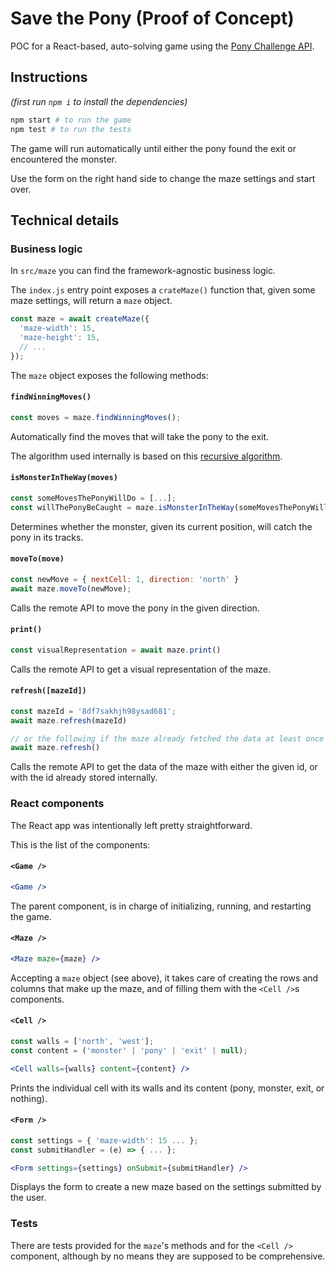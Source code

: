 # Save the Pony (Proof of Concept)

POC for a React-based, auto-solving game using the [Pony Challenge API](https://ponychallenge.trustpilot.com/api-docs/index.html).

## Instructions

_(first run `npm i` to install the dependencies)_

```bash
npm start # to run the game
npm test # to run the tests
```

The game will run automatically until either the pony found the exit or encountered the monster.

Use the form on the right hand side to change the maze settings and start over.

## Technical details

### Business logic

In `src/maze` you can find the framework-agnostic business logic.

The `index.js` entry point exposes a `crateMaze()` function that, given some maze settings, will return a `maze` object.

```js
const maze = await createMaze({
  'maze-width': 15,
  'maze-height': 15,
  // ...
});
```

The `maze` object exposes the following methods:

#### `findWinningMoves()`

```js
const moves = maze.findWinningMoves();
```

Automatically find the moves that will take the pony to the exit.

The algorithm used internally is based on this [recursive algorithm](https://en.wikipedia.org/wiki/Maze_solving_algorithm#Recursive_algorithm).

#### `isMonsterInTheWay(moves)`

```js
const someMovesThePonyWillDo = [...];
const willThePonyBeCaught = maze.isMonsterInTheWay(someMovesThePonyWillDo);
```

Determines whether the monster, given its current position, will catch the pony in its tracks.

#### `moveTo(move)`

```js
const newMove = { nextCell: 1, direction: 'north' }
await maze.moveTo(newMove);
```

Calls the remote API to move the pony in the given direction.

#### `print()`

```js
const visualRepresentation = await maze.print()
```

Calls the remote API to get a visual representation of the maze.

#### `refresh([mazeId])`

```js
const mazeId = '8df7sakhjh98ysad681';
await maze.refresh(mazeId)

// or the following if the maze already fetched the data at least once
await maze.refresh()
```

Calls the remote API to get the data of the maze with either the given id, or with the id already stored internally.

### React components

The React app was intentionally left pretty straightforward.

This is the list of the components:

#### `<Game />`

```jsx
<Game />
```

The parent component, is in charge of initializing,  running, and restarting the game.

#### `<Maze />`

```jsx
<Maze maze={maze} />
```

Accepting a `maze` object (see above), it takes care of creating the rows and columns that make up the maze, and of filling them with the `<Cell />`s components.

#### `<Cell />`

```jsx
const walls = ['north', 'west'];
const content = ('monster' | 'pony' | 'exit' | null);

<Cell walls={walls} content={content} />
```

Prints the individual cell with its walls and its content (pony, monster, exit, or nothing).

#### `<Form />`

```jsx
const settings = { 'maze-width': 15 ... };
const submitHandler = (e) => { ... };

<Form settings={settings} onSubmit={submitHandler} />
```

Displays the form to create a new maze based on the settings submitted by the user.

### Tests

There are tests provided for the `maze`'s methods and for the `<Cell />` component, although by no means they are supposed to be comprehensive.

